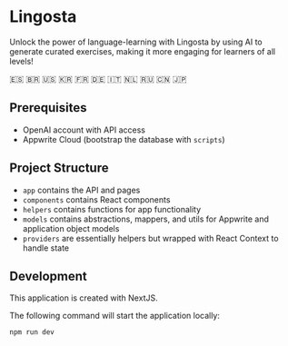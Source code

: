 # Lingosta
Unlock the power of language-learning with Lingosta by using AI to generate curated exercises, making it more engaging for learners of all levels!

🇪🇸 🇧🇷 🇺🇸 🇰🇷 🇫🇷 🇩🇪 🇮🇹 🇳🇱 🇷🇺 🇨🇳 🇯🇵

## Prerequisites
* OpenAI account with API access
* Appwrite Cloud (bootstrap the database with `scripts`)

## Project Structure
* `app` contains the API and pages
* `components` contains React components
* `helpers` contains functions for app functionality
* `models` contains abstractions, mappers, and utils for Appwrite and application object models
* `providers` are essentially helpers but wrapped with React Context to handle state

## Development
This application is created with NextJS.

The following command will start the application locally:
```bash
npm run dev
```
